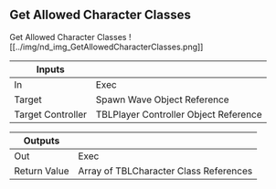 ## Get Allowed Character Classes
Get Allowed Character Classes
![[../img/nd_img_GetAllowedCharacterClasses.png]]

|Inputs||
|--|--|
| In | Exec |
| Target | Spawn Wave Object Reference |
| Target Controller | TBLPlayer Controller Object Reference |

|Outputs||
|--|--|
| Out | Exec |
| Return Value | Array of TBLCharacter Class References |
